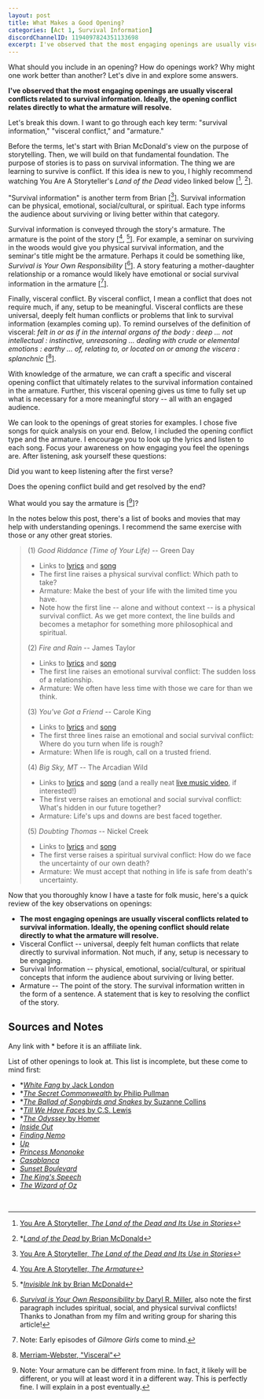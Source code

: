 ```yaml
---
layout: post
title: What Makes a Good Opening?
categories: [Act 1, Survival Information]
discordChannelID: 1194097824351133698
excerpt: I've observed that the most engaging openings are usually visceral conflicts related to survival information. Ideally, the opening conflict relates directly to what the armature will resolve...
---
```

What should you include in an opening? How do openings work? Why might one work better than another? Let's dive in and explore some answers. 

**I've observed that the most engaging openings are usually visceral conflicts related to survival information. Ideally, the opening conflict relates directly to what the armature will resolve.** 

Let's break this down. I want to go through each key term: "survival information," "visceral conflict," and "armature."

Before the terms, let's start with Brian McDonald's view on the purpose of storytelling. Then, we will build on that fundamental foundation. The purpose of stories is to pass on survival information. The thing we are learning to survive is conflict. If this idea is new to you, I highly recommend watching You Are A Storyteller's *Land of the Dead* video linked below [[^YAAS-land-of-the-dead], [^land-of-the-dead]].

"Survival information" is another term from Brian [[^YAAS-land-of-the-dead]]. Survival information can be physical, emotional, social/cultural, or spiritual. Each type informs the audience about surviving or living better within that category. 

Survival information is conveyed through the story's armature. The armature is the point of the story [[^YAAS-armature], [^invisible-ink]]. For example, a seminar on surviving in the woods would give you physical survival information, and the seminar's title might be the armature. Perhaps it could be something like, *Survival is Your Own Responsibility* [[^survival]]. A story featuring a mother-daughter relationship or a romance would likely have emotional or social survival information in the armature [[^note-gilmore-girls]]. 

Finally, visceral conflict. By visceral conflict, I mean a conflict that does not require much, if any, setup to be meaningful. Visceral conflicts are these universal, deeply felt human conflicts or problems that link to survival information (examples coming up). To remind ourselves of the definition of visceral: *felt in or as if in the internal organs of the body : deep ... not intellectual : instinctive, unreasoning ... dealing with crude or elemental emotions : earthy ... of, relating to, or located on or among the viscera : splanchnic* [[^MW-visceral]].

With knowledge of the armature, we can craft a specific and visceral opening conflict that ultimately relates to the survival information contained in the armature. Further, this visceral opening gives us time to fully set up what is necessary for a more meaningful story -- all with an engaged audience.

We can look to the openings of great stories for examples. I chose five songs for quick analysis on your end. Below, I included the opening conflict type and the armature. I encourage you to look up the lyrics and listen to each song. Focus your awareness on how engaging you feel the openings are. After listening, ask yourself these questions:

Did you want to keep listening after the first verse? 

Does the opening conflict build and get resolved by the end?

What would you say the armature is [[^note-armature]]? 

In the notes below this post, there's a list of books and movies that may help with understanding openings. I recommend the same exercise with those or any other great stories.

> (1) *Good Riddance (Time of Your Life)* -- Green Day
> - Links to [lyrics](https://genius.com/Green-day-good-riddance-time-of-your-life-lyrics) and [song](https://songwhip.com/green-day/good-riddance-time-of-your-life2023)
> - The first line raises a physical survival conflict: Which path to take?
> - Armature: Make the best of your life with the limited time you have.
> - Note how the first line -- alone and without context -- is a physical survival conflict. As we get more context, the line builds and becomes a metaphor for something more philosophical and spiritual. 
> 
> (2) *Fire and Rain* -- James Taylor
> - Links to [lyrics](https://genius.com/James-taylor-fire-and-rain-lyrics) and [song](https://songwhip.com/james-taylor/fire-and-rain-1970)
> - The first line raises an emotional survival conflict: The sudden loss of a relationship.
> - Armature: We often have less time with those we care for than we think.
> 
> (3) *You've Got a Friend* -- Carole King
> - Links to [lyrics](https://genius.com/Carole-king-youve-got-a-friend-lyrics) and [song](https://songwhip.com/carole-king/youve-got-a-friend)
> - The first three lines raise an emotional and social survival conflict: Where do you turn when life is rough?
> - Armature: When life is rough, call on a trusted friend.
> 
> (4) *Big Sky, MT* -- The Arcadian Wild
> - Links to [lyrics](https://www.thearcadianwild.com/big-sky-mt-lyric) and [song](https://songwhip.com/the-arcadian-wild/big-sky-mt) (and a really neat [live music video](https://www.youtube.com/watch?v=6-Gh0BXu5ww), if interested!)
> - The first verse raises an emotional and social survival conflict: What's hidden in our future together?
> - Armature: Life's ups and downs are best faced together.
> 
> (5) *Doubting Thomas* -- Nickel Creek
> - Links to [lyrics](https://genius.com/Nickel-creek-doubting-thomas-lyrics) and [song](https://songwhip.com/nickel-creek/doubting-thomas)
> - The first verse raises a spiritual survival conflict: How do we face the uncertainty of our own death?
> - Armature: We must accept that nothing in life is safe from death's uncertainty.

Now that you thoroughly know I have a taste for folk music, here's a quick review of the key observations on openings:
- **The most engaging openings are usually visceral conflicts related to survival information. Ideally, the opening conflict should relate directly to what the armature will resolve.** 
- Visceral Conflict -- universal, deeply felt human conflicts that relate directly to survival information. Not much, if any, setup is necessary to be engaging.
- Survival Information -- physical, emotional, social/cultural, or spiritual concepts that inform the audience about surviving or living better.
- Armature -- The point of the story. The survival information written in the form of a sentence. A statement that is key to resolving the conflict of the story.


## Sources and Notes
<div class="disclosure">Any link with * before it is an affiliate link.</div>

List of other openings to look at. This list is incomplete, but these come to mind first:
- *[*White Fang* by Jack London](https://bookshop.org/a/88122/9780199538898)
- *[*The Secret Commonwealth* by Philip Pullman](https://bookshop.org/a/88122/9780553510706)
- *[*The Ballad of Songbirds and Snakes* by Suzanne Collins](https://bookshop.org/a/88122/9781339016573)
- *[*Till We Have Faces* by C.S. Lewis](https://bookshop.org/a/88122/9780062565419)
- *[*The Odyssey* by Homer](https://bookshop.org/a/88122/9780553213997) 
- [*Inside Out*](https://www.justwatch.com/us/movie/inside-out-2015)
- [*Finding Nemo*](https://www.justwatch.com/us/movie/finding-nemo)
- [*Up*](https://www.justwatch.com/us/movie/up-2009)
- [*Princess Mononoke*](https://www.justwatch.com/us/movie/princess-mononoke)
- [*Casablanca*](https://www.justwatch.com/us/movie/casablanca)
- [*Sunset Boulevard*](https://www.justwatch.com/us/movie/sunset-blvd)
- [*The King's Speech*](https://www.justwatch.com/us/movie/the-kings-speech)
- [*The Wizard of Oz*](https://www.justwatch.com/us/movie/the-wizard-of-oz)

<br>

[^YAAS-land-of-the-dead]: [You Are A Storyteller, *The Land of the Dead and Its Use in Stories*](https://www.youtube.com/watch?v=NFv6X_3wxSc) 
[^YAAS-armature]: [You Are A Storyteller, *The Armature*](https://www.youtube.com/watch?v=9AcnCkDEJQU) 
[^invisible-ink]: *[*Invisible Ink* by Brian McDonald](https://bookshop.org/a/88122/9780998534473)
[^land-of-the-dead]: *[*Land of the Dead* by Brian McDonald](https://bookshop.org/a/88122/9781626727311)
[^MW-visceral]: [Merriam-Webster, "Visceral"](https://www.merriam-webster.com/dictionary/visceral)
[^survival]: [*Survival is Your Own Responsibility* by Daryl R. Miller](https://www.nps.gov/dena/planyourvisit/survival.htm), also note the first paragraph includes spiritual, social, and physical survival conflicts! Thanks to Jonathan from my film and writing group for sharing this article!
[^note-armature]: Note: Your armature can be different from mine. In fact, it likely will be different, or you will at least word it in a different way. This is perfectly fine. I will explain in a post eventually.
[^note-gilmore-girls]: Note: Early episodes of *Gilmore Girls* come to mind.